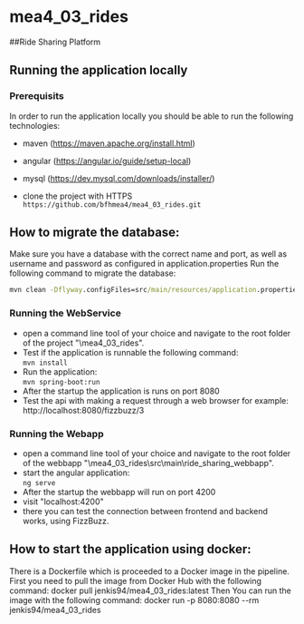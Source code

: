 # mea4_03_rides
##Ride Sharing Platform

## Running the application locally

### Prerequisits

  In order to run the application locally you should be able to run the
  following technologies:
  - maven (https://maven.apache.org/install.html)
  - angular (https://angular.io/guide/setup-local)
  - mysql (https://dev.mysql.com/downloads/installer/)

  - clone the project with HTTPS  
     ```https://github.com/bfhmea4/mea4_03_rides.git```

## How to migrate the database:

Make sure you have a database with the correct name and port, as well as username and password as configured in application.properties
Run the following command to migrate the database:
```cmd
mvn clean -Dflyway.configFiles=src/main/resources/application.properties flyway:migrate
```

### Running the WebService
- open a command line tool of your choice and navigate to the root folder
of the project "\mea4_03_rides".
- Test if the application is runnable the following command:  
  ```mvn install```
- Run the application:  
  ```mvn spring-boot:run```
- After the startup the application is runs on port 8080
- Test the api with making a request through a web browser for example:  
  http://localhost:8080/fizzbuzz/3

### Running the Webapp
- open a command line tool of your choice and navigate to the root folder
  of the webbapp "\mea4_03_rides\src\main\ride_sharing_webbapp".
- start the angular application:  
  ```ng serve```
- After the startup the webbapp will run on port 4200
- visit "localhost:4200"
- there you can test the connection between frontend and backend works,
using FizzBuzz.

## How to start the application using docker:

There is a Dockerfile which is proceeded to a Docker image
in the pipeline. First you need to pull the image from Docker Hub with the following command: 
docker pull jenkis94/mea4_03_rides:latest
Then You can run the image with the following command:
docker run -p 8080:8080 --rm jenkis94/mea4_03_rides
